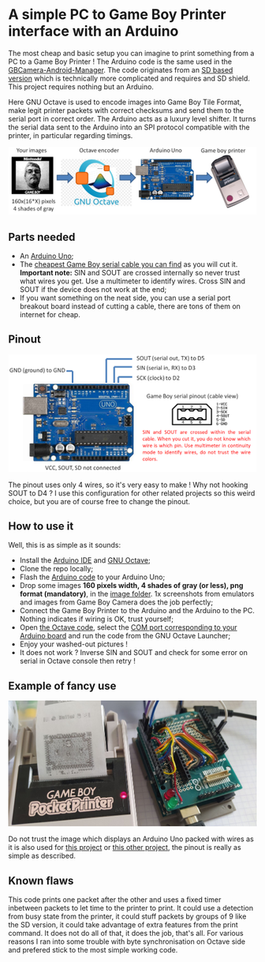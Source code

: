 # A simple PC to Game Boy Printer interface with an Arduino

The most cheap and basic setup you can imagine to print something from a PC to a Game Boy Printer ! The Arduino code is the same used in the [GBCamera-Android-Manager](https://github.com/Raphael-Boichot/GBCamera-Android-Manager). The code originates from an [SD based version](https://github.com/Raphael-Boichot/The-Arduino-SD-Game-Boy-Printer) which is technically more complicated and requires and SD shield. This project requires nothing but an Arduino.

Here GNU Octave is used to encode images into Game Boy Tile Format, make legit printer packets with correct checksums and send them to the serial port in correct order. The Arduino acts as a luxury level shifter. It turns the serial data sent to the Arduino into an SPI protocol compatible with the printer, in particular regarding timings. 

![Game Boy Printer to Arduino Uno pinout](Pictures/Principle.png)

## Parts needed

- An [Arduino Uno](https://fr.aliexpress.com/item/32848546164.html);
- The [cheapest Game Boy serial cable you can find](https://fr.aliexpress.com/item/32698407220.html) as you will cut it. **Important note:** SIN and SOUT are crossed internally so never trust what wires you get. Use a multimeter to identify wires. Cross SIN and SOUT if the device does not work at the end;
- If you want something on the neat side, you can use a serial port breakout board instead of cutting a cable, there are tons of them on internet for cheap.

## Pinout 

![Game Boy Printer to Arduino Uno pinout](Pictures/Pinout.png)

The pinout uses only 4 wires, so it's very easy to make ! Why not hooking SOUT to D4 ? I use this configuration for other related projects so this weird choice, but you are of course free to change the pinout.

## How to use it

Well, this is as simple as it sounds:
- Install the [Arduino IDE](https://www.arduino.cc/en/software) and [GNU Octave](https://octave.org/);
- Clone the repo locally;
- Flash the [Arduino code](https://github.com/Raphael-Boichot/PC-to-Game-Boy-Printer-interface/blob/main/Arduino_interface/Arduino_interface.ino) to your Arduino Uno;
- Drop some images **160 pixels width, 4 shades of gray (or less), png format (mandatory)**, in the [image folder](https://github.com/Raphael-Boichot/PC-to-Game-Boy-Printer-interface/tree/main/Octave_Interface/Images). 1x screenshots from emulators and images from Game Boy Camera does the job perfectly;
- Connect the Game Boy Printer to the Arduino and the Arduino to the PC. Nothing indicates if wiring is OK, trust yourself;
- Open [the Octave code](https://github.com/Raphael-Boichot/PC-to-Game-Boy-Printer-interface/blob/main/Octave_Interface/Direct_Converter.m), select the [COM port corresponding to your Arduino board](https://github.com/Raphael-Boichot/PC-to-Game-Boy-Printer-interface/blob/e13f0a8247043a577f75674304a3ea3e64e7e601/Octave_Interface/Direct_Converter.m#L10) and run the code from the GNU Octave Launcher;
- Enjoy your washed-out pictures !
- It does not work ? Inverse SIN and SOUT and check for some error on serial in Octave console then retry !

## Example of fancy use

![Fancy use](Pictures/Setup.jpg)

Do not trust the image which displays an Arduino Uno packed with wires as it is also used for [this project](https://github.com/Raphael-Boichot/Play-with-the-Game-Boy-Camera-Mitsubishi-M64282FP-sensor) or [this other project](https://github.com/Raphael-Boichot/A-penultimate-Arduino-DHT22-recorder), the pinout is really as simple as described.

## Known flaws

This code prints one packet after the other and uses a fixed timer inbetween packets to let time to the printer to print. It could use a detection from busy state from the printer, it could stuff packets by groups of 9 like the SD version, it could take advantage of extra features from the print command. It does not do all of that, it does the job, that's all. For various reasons I ran into some trouble with byte synchronisation on Octave side and prefered stick to the most simple working code.


